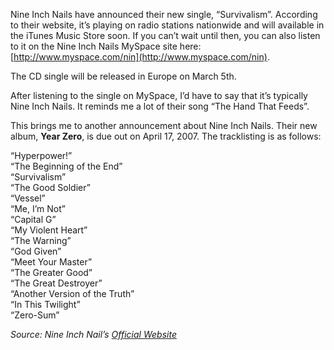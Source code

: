 Nine Inch Nails have announced their new single, “Survivalism”. According to their website, it’s playing on radio stations nationwide and will available in the iTunes Music Store soon. If you can’t wait until then, you can also listen to it on the Nine Inch Nails MySpace site here: [http://www.myspace.com/nin](http://www.myspace.com/nin).

The CD single will be released in Europe on March 5th.

After listening to the single on MySpace, I’d have to say that it’s typically Nine Inch Nails. It reminds me a lot of their song “The Hand That Feeds”.

This brings me to another announcement about Nine Inch Nails. Their new album, **Year Zero**, is due out on April 17, 2007. The tracklisting is as follows:

“Hyperpower!”  
“The Beginning of the End”  
“Survivalism”  
“The Good Soldier”  
“Vessel”  
“Me, I’m Not”  
“Capital G”  
“My Violent Heart”  
“The Warning”  
“God Given”  
“Meet Your Master”  
“The Greater Good”  
“The Great Destroyer”  
“Another Version of the Truth”  
“In This Twilight”  
“Zero-Sum”

*Source: Nine Inch Nail’s [Official Website](http://www.nin.com)*